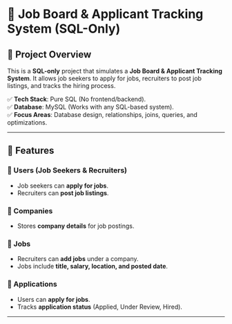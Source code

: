 # 🚀 Job Board & Applicant Tracking System (SQL-Only)  

## 📌 Project Overview  
This is a **SQL-only** project that simulates a **Job Board & Applicant Tracking System**. It allows job seekers to apply for jobs, recruiters to post job listings, and tracks the hiring process.  

✅ **Tech Stack**: Pure SQL (No frontend/backend).  
✅ **Database**: MySQL (Works with any SQL-based system).  
✅ **Focus Areas**: Database design, relationships, joins, queries, and optimizations.  

---

## 🎯 **Features**  

### 👥 Users (Job Seekers & Recruiters)  
- Job seekers can **apply for jobs**.  
- Recruiters can **post job listings**.  

### 🏢 Companies  
- Stores **company details** for job postings.  

### 💼 Jobs  
- Recruiters can **add jobs** under a company.  
- Jobs include **title, salary, location, and posted date**.  

### 📩 Applications  
- Users can **apply for jobs**.  
- Tracks **application status** (Applied, Under Review, Hired).  

---


